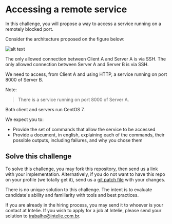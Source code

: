 # Accessing a remote service

In this challenge, you will propose a way to access a service running on a remotely blocked port.

Consider the architecture proposed on the figure below:
 
![alt text](https://github.com/intelie/challenge-remote-access/raw/master/example%20network%20infrastructure.png "Example network infrastructure")

The only allowed connection between Client A and Server A is via SSH.
The only allowed connection between Server A and Server B is via SSH.

We need to access, from Client A and using HTTP, a service running on port 8000 of Server B.

Note:
> There is a service running on port 8000 of Server A.

Both client and servers run CentOS 7.

We expect you to:
* Provide the set of commands that allow the service to be accessed
* Provide a document, in english, explaining each of the commands, their possible outputs, including failures, and why you chose them

## Solve this challenge

To solve this challenge, you may fork this repository, then 
send us a link with your implementation. Alternatively, if you do not want to have this repo on
your profile (we totally get it), send us a 
[git patch file](https://www.devroom.io/2009/10/26/how-to-create-and-apply-a-patch-with-git/) 
with your changes.

There is no unique solution to this challenge. The intent is to evaluate candidate's ability and familiarity with tools and best practices.

If you are already in the hiring process, you may send it to 
 whoever is your contact at Intelie. If you wish to apply for a job at 
 Intelie, please send your solution to [trabalhe@intelie.com.br](mailto:trabalhe@intelie.com.br).
